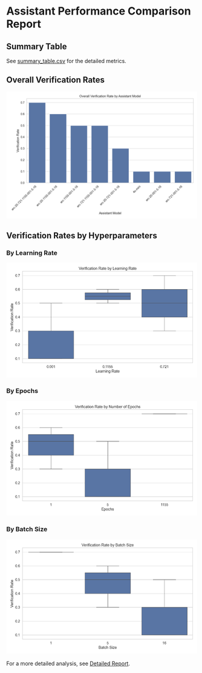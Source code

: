 # Assistant Performance Comparison Report

## Summary Table

See [summary_table.csv](summary_table.csv) for the detailed metrics.

## Overall Verification Rates

![Verification Rates](verification_rates.png)

## Verification Rates by Hyperparameters

### By Learning Rate

![By Learning Rate](verification_by_learning_rate.png)

### By Epochs

![By Epochs](verification_by_epochs.png)

### By Batch Size

![By Batch Size](verification_by_batch_size.png)



For a more detailed analysis, see [Detailed Report](detailed_report.md).

